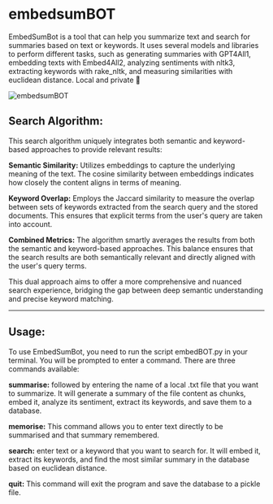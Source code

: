 # embedsumBOT

EmbedSumBot is a tool that can help you summarize text and search for summaries based on text or keywords. It uses several models and libraries to perform different tasks, such as generating summaries with GPT4All1, embedding texts with Embed4All2, analyzing sentiments with nltk3, extracting keywords with rake_nltk, and measuring similarities with euclidean distance. Local and private 💅

![embedsumBOT](https://github.com/EveryOneIsGross/embedsumBOT/assets/23621140/f9257814-e4a2-4c63-ada1-5788173c1c99)

## Search Algorithm:

This search algorithm uniquely integrates both semantic and keyword-based approaches to provide relevant results:

**Semantic Similarity:** Utilizes embeddings to capture the underlying meaning of the text. The cosine similarity between embeddings indicates how closely the content aligns in terms of meaning.

**Keyword Overlap:** Employs the Jaccard similarity to measure the overlap between sets of keywords extracted from the search query and the stored documents. This ensures that explicit terms from the user's query are taken into account.

**Combined Metrics:** The algorithm smartly averages the results from both the semantic and keyword-based approaches. This balance ensures that the search results are both semantically relevant and directly aligned with the user's query terms.

This dual approach aims to offer a more comprehensive and nuanced search experience, bridging the gap between deep semantic understanding and precise keyword matching.

---

## Usage:

To use EmbedSumBot, you need to run the script embedBOT.py in your terminal. You will be prompted to enter a command. There are three commands available:

**summarise:** followed by entering the name of a local .txt file that you want to summarize. It will generate a summary of the file content as chunks, embed it, analyze its sentiment, extract its keywords, and save them to a database.

**memorise:** This command allows you to enter text directly to be summarised and that summary remembered.

**search:** enter text or a keyword that you want to search for. It will embed it, extract its keywords, and find the most similar summary in the database based on euclidean distance.

**quit:** This command will exit the program and save the database to a pickle file.

